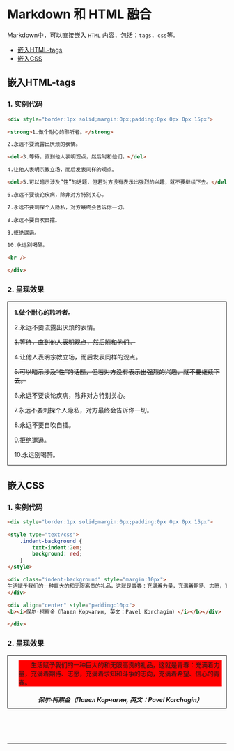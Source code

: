 # Markdown 和 HTML 融合

Markdown中，可以直接嵌入 `HTML` 内容，包括：`tags`，`css`等。

- [嵌入HTML-tags](#嵌入html-tags)
- [嵌入CSS](#嵌入css)

## 嵌入HTML-tags

### 1. 实例代码

``` HTML
<div style="border:1px solid;margin:0px;padding:0px 0px 0px 15px">

<strong>1.做个耐心的聆听者。</strong>

2.永远不要流露出厌烦的表情。

<del>3.等待，直到他人表明观点，然后附和他们。</del>

4.让他人表明宗教立场，而后发表同样的观点。

<del>5.可以暗示涉及“性”的话题，但若对方没有表示出强烈的兴趣，就不要继续下去。</del>

6.永远不要谈论疾病，除非对方特别关心。

7.永远不要刺探个人隐私，对方最终会告诉你一切。

8.永远不要自吹自擂。

9.拒绝邋遢。

10.永远别喝醉。

<br />

</div>
```

### 2. 呈现效果

<div style="border:1px solid;margin:0px;padding:0px 0px 0px 15px">

<strong>1.做个耐心的聆听者。</strong>

2.永远不要流露出厌烦的表情。

<del>3.等待，直到他人表明观点，然后附和他们。</del>

4.让他人表明宗教立场，而后发表同样的观点。

<del>5.可以暗示涉及“性”的话题，但若对方没有表示出强烈的兴趣，就不要继续下去。</del>

6.永远不要谈论疾病，除非对方特别关心。

7.永远不要刺探个人隐私，对方最终会告诉你一切。

8.永远不要自吹自擂。

9.拒绝邋遢。

10.永远别喝醉。
<br />

</div>

## 嵌入CSS

### 1. 实例代码

``` HTML
<div style="border:1px solid;margin:0px;padding:0px 0px 0px 15px">

<style type="text/css">
    .indent-background {
        text-indent:2em;
        background: red;
    }
</style>

<div class="indent-background" style="margin:10px">
生活赋予我们的一种巨大的和无限高贵的礼品，这就是青春：充满着力量，充满着期待、志愿，充满着求知和斗争的志向，充满着希望、信心的青春。
</div>

<div align="center" style="padding:10px">
<b><i>保尔·柯察金（Павел Корчагин, 英文：Pavel Korchagin）</i></b></div>

</div>
```

### 2. 呈现效果

<div style="border:1px solid;margin:0px;padding:0px 0px 0px 15px">

<style type="text/css">
    .indent-background {
        text-indent:2em;
        background: red;
    }
</style>

<div class="indent-background" style="margin:10px">
生活赋予我们的一种巨大的和无限高贵的礼品，这就是青春：充满着力量，充满着期待、志愿，充满着求知和斗争的志向，充满着希望、信心的青春。
</div>

<div align="center" style="padding:10px">
<b><i>保尔·柯察金（Павел Корчагин, 英文：Pavel Korchagin）</i></b></div>

</div>

<br /><br /><br />

------
